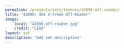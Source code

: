```yaml
---
permalink: /projects/sets/technic/42099-off-roader/
title: "42099: 4X4 X-treme Off-Roader"
image:
    local: "42099-off-roader.jpg"
    credit: "LEGO"
layout: set
description: "Add set description"
---
```

